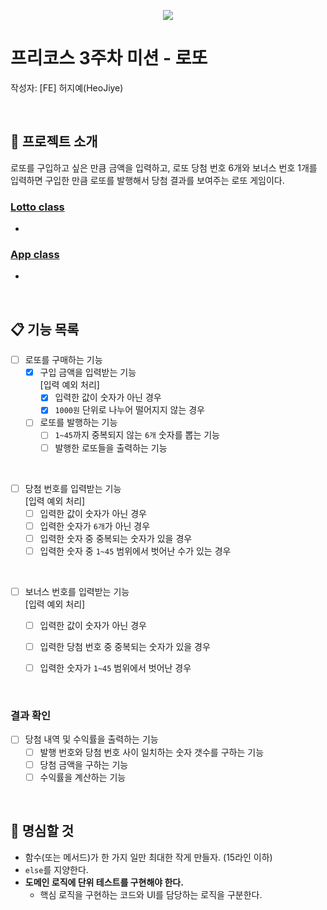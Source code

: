 
<p align="center">
    <img src="https://woowacourse.github.io/img/logo_full_white.339e6416.png">
</p>

# 프리코스 3주차 미션 - 로또
작성자: [FE] 허지예(HeoJiye)

<br>

## 🔔 프로젝트 소개
로또를 구입하고 싶은 만큼 금액을 입력하고,  로또 당첨 번호 6개와 보너스 번호 1개를 입력하면 구입한 만큼 로또를 발행해서 당첨 결과를 보여주는 로또 게임이다.

### [Lotto class](../src/Lotto.js)
- 

### [App class](../src/App.js)
- 

<br>

## 📋 기능 목록

- [ ] 로또를 구매하는 기능 
    - [x] 구입 금액을 입력받는 기능  
        [입력 예외 처리]  
        - [x] 입력한 값이 숫자가 아닌 경우
        - [x] `1000원` 단위로 나누어 떨어지지 않는 경우
    - [ ] 로또를 발행하는 기능
        - [ ] `1~45`까지 중복되지 않는 `6개` 숫자를 뽑는 기능
        - [ ] 발행한 로또들을 출력하는 기능

<br>

- [ ] 당첨 번호를 입력받는 기능  
    [입력 예외 처리]  
    - [ ] 입력한 값이 숫자가 아닌 경우
    - [ ] 입력한 숫자가 `6개`가 아닌 경우
    - [ ] 입력한 숫자 중 중복되는 숫자가 있을 경우
    - [ ] 입력한 숫자 중 `1~45` 범위에서 벗어난 수가 있는 경우

<br>

- [ ] 보너스 번호를 입력받는 기능  
    [입력 예외 처리]  
    - [ ] 입력한 값이 숫자가 아닌 경우
    - [ ] 입력한 당첨 번호 중 중복되는 숫자가 있을 경우
    - [ ] 입력한 숫자가 `1~45` 범위에서 벗어난 경우


<br>

### 결과 확인
- [ ] 당첨 내역 및 수익률을 출력하는 기능
    - [ ] 발행 번호와 당첨 번호 사이 일치하는 숫자 갯수를 구하는 기능
    - [ ] 당첨 금액을 구하는 기능
    - [ ] 수익률을 계산하는 기능

<br>

## 🤙 명심할 것
- 함수(또는 메서드)가 한 가지 일만 최대한 작게 만들자. (15라인 이하)
- `else`를 지양한다.
- **도메인 로직에 단위 테스트를 구현해야 한다.** 
  - 핵심 로직을 구현하는 코드와 UI를 담당하는 로직을 구분한다.
